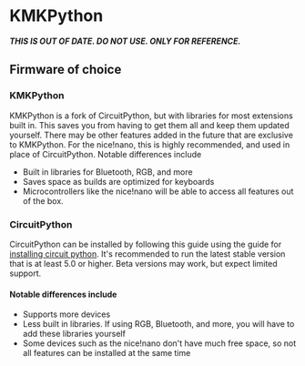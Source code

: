 # KMKPython

***THIS IS OUT OF DATE. DO NOT USE. ONLY FOR REFERENCE.***

## Firmware of choice
### KMKPython
KMKPython is a fork of CircuitPython, but with libraries for most extensions
built in. This saves you from having to get them all and keep them updated 
yourself. There may be other features added in the future that are exclusive to 
KMKPython. For the nice!nano, this is highly recommended, and used in place of 
CircuitPython.
Notable differences include
- Built in libraries for Bluetooth, RGB, and more
- Saves space as builds are optimized for keyboards
- Microcontrollers like the nice!nano will be able to access all features out of
the box.

### CircuitPython
CircuitPython can be installed by following this guide using the guide
for [installing circuit python](https://learn.adafruit.com/welcome-to-circuitpython/installing-circuitpython). 
It's recommended to run the latest stable version that is at least 5.0 or higher.
Beta versions may work, but expect limited support.
#### Notable differences include
 - Supports more devices
 - Less built in libraries. If using RGB, Bluetooth, and more, you will have to
 add these libraries yourself
 - Some devices such as the nice!nano don't have much free space, so not all 
 features can be installed at the same time
